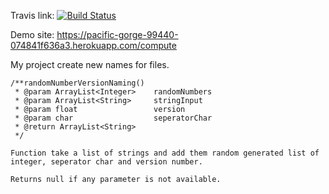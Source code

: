 Travis link:
[![Build Status](https://app.travis-ci.com/eayildiz/CICLMavenDemoProject.svg?token=6ixPzyrDSbSs6K5Sq72q&branch=master)](https://app.travis-ci.com/eayildiz/CICLMavenDemoProject)

Demo site: https://pacific-gorge-99440-074841f636a3.herokuapp.com/compute

My project create new names for files.

    /**randomNumberVersionNaming()
     * @param ArrayList<Integer>	randomNumbers
     * @param ArrayList<String>		stringInput
     * @param float					version
     * @param char					seperatorChar
     * @return ArrayList<String>
     */

	Function take a list of strings and add them random generated list of integer, seperator char and version number.

	Returns null if any parameter is not available.